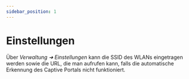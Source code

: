 ```yaml
---
sidebar_position: 1
---
```


# Einstellungen

Über *Verwaltung ➜ Einstellungen* kann die SSID des WLANs eingetragen werden sowie die URL, die man
aufrufen kann, falls die automatische Erkennung des Captive Portals nicht funktioniert.

